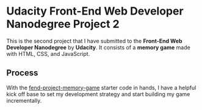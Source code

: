 # Udacity Front-End Web Developer Nanodegree Project 2
This is the second project that I have submitted to the **Front-End Web Developer
Nanodegree** by **Udacity**. It consists of a **memory game** made with HTML, CSS, and JavaScript. 

## Process
With the [fend-project-memory-game](https://www.linkedin.com/in/txago/ "fend-project-memory-game") starter code in hands, I have a helpful kick off base to set my development strategy and start building my game incrementally.

